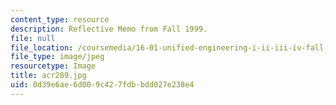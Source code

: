 ```yaml
---
content_type: resource
description: Reflective Memo from Fall 1999.
file: null
file_location: /coursemedia/16-01-unified-engineering-i-ii-iii-iv-fall-2005-spring-2006/0d39e6ae6d009c427fdbbdd027e238e4_acr289.jpg
file_type: image/jpeg
resourcetype: Image
title: acr289.jpg
uid: 0d39e6ae-6d00-9c42-7fdb-bdd027e238e4
---
```

